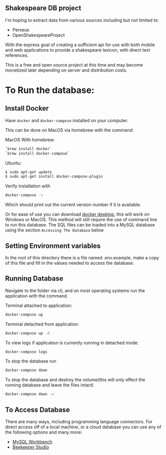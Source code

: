 ## Shakespeare DB project


I'm hoping to extract data from various sources including but not limited to:
- Perseus
- OpenShakespeareProject

With the express goal of creating a sufficient api for use with both mobile and web applications to provide a shakespeare lexicon, with direct text references. 

This is a free and open source project at this time and may become monetized later depending on server and distribution costs.

# To Run the database:


## Install Docker
Have `docker` and `docker-compose` installed on your computer.

This can be done on MacOS via homebrew with the command:

MacOS With homebrew:
```bash
`brew install docker`
`brew install docker-compose`
```

Ubuntu:
```zsh
$ sudo apt-get update
$ sudo apt-get install docker-compose-plugin
```

Verify installation with
```bash
docker-compose -v
```
Which should print out the current version number if it is available.

Or for ease of use you can download [docker desktop](https://www.docker.com/products/docker-desktop/), this will work on Windows or MacOS. This method will still require the use of command line to run this database. The SQL files can be loaded into a MySQL database using the section `Accessing The Database` below


## Setting Environment variables
In the root of this directory there is a file named .env.example, make a copy of this file and fill in the values needed to access the database.


## Running Database
Navigate to the folder via cli, and on most operating systems run the application with the command. 


Terminal attached to application:
```bash
docker-compose up
```

Terminal detached from application:
```bash
docker-compose up -d
```

To view logs if application is currently running in detached mode:
```bash
docker-compose logs
```

To stop the database run
```bash
docker-compose down
```

To stop the database and destroy the volume(this will only effect the running database and leave the files intact)
```bash
docker-compose down -v
```



## To Access Database

There are many ways, including programming language connectors. For direct access off of a local machine, or a cloud database you can use any of the following options and many more:

- [MySQL Workbench](https://www.mysql.com/products/workbench/)
- [Beekeeper Studio](https://www.beekeeperstudio.io/)
